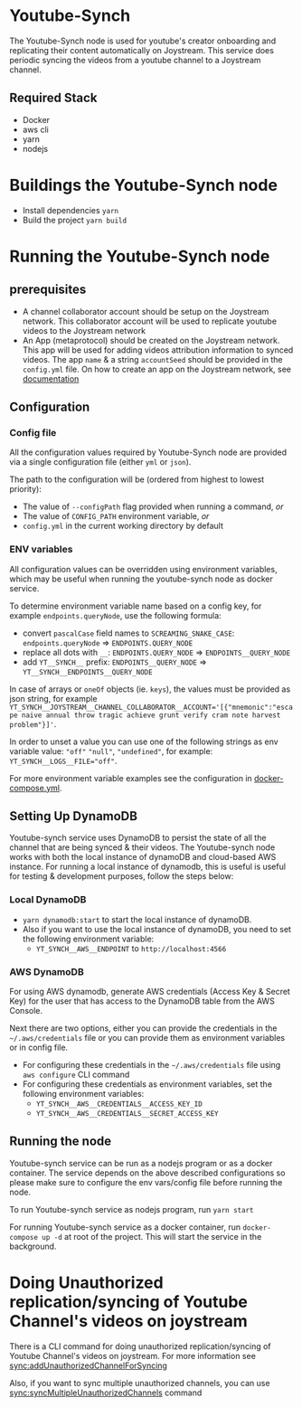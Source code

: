 # Youtube-Synch

The Youtube-Synch node is used for youtube's creator onboarding and replicating their content automatically on Joystream. This service does periodic syncing the videos from a youtube channel to a Joystream channel.

## Required Stack

- Docker
- aws cli
- yarn
- nodejs

# Buildings the Youtube-Synch node

- Install dependencies
  `yarn`
- Build the project
  `yarn build`

# Running the Youtube-Synch node

## prerequisites

- A channel collaborator account should be setup on the Joystream network. This collaborator account will be used to replicate youtube videos to the Joystream network
- An App (metaprotocol) should be created on the Joystream network. This app will be used for adding videos attribution information to synced videos. The app `name` & a string `accountSeed` should be provided in the `config.yml` file. On how to create an app on the Joystream network, see [documentation](https://github.com/Joystream/joystream/blob/apps-metaprotocol/cli/README.md#joystream-cli-appscreateapp)

## Configuration

### Config file

All the configuration values required by Youtube-Synch node are provided via a single configuration file (either `yml` or `json`).

The path to the configuration will be (ordered from highest to lowest priority):

- The value of `--configPath` flag provided when running a command, _or_
- The value of `CONFIG_PATH` environment variable, _or_
- `config.yml` in the current working directory by default

### ENV variables

All configuration values can be overridden using environment variables, which may be useful when running the youtube-synch node as docker service.

To determine environment variable name based on a config key, for example `endpoints.queryNode`, use the following formula:

- convert `pascalCase` field names to `SCREAMING_SNAKE_CASE`: `endpoints.queryNode` => `ENDPOINTS.QUERY_NODE`
- replace all dots with `__`: `ENDPOINTS.QUERY_NODE` => `ENDPOINTS__QUERY_NODE`
- add `YT__SYNCH__` prefix: `ENDPOINTS__QUERY_NODE` => `YT__SYNCH__ENDPOINTS__QUERY_NODE`

In case of arrays or `oneOf` objects (ie. `keys`), the values must be provided as json string, for example `YT_SYNCH__JOYSTREAM__CHANNEL_COLLABORATOR__ACCOUNT='[{"mnemonic":"escape naive annual throw tragic achieve grunt verify cram note harvest problem"}]'`.

In order to unset a value you can use one of the following strings as env variable value: `"off"` `"null"`, `"undefined"`, for example: `YT_SYNCH__LOGS__FILE="off"`.

For more environment variable examples see the configuration in [docker-compose.yml](./docker-compose.yml).

## Setting Up DynamoDB

Youtube-synch service uses DynamoDB to persist the state of all the channel that are being synced & their videos. The Youtube-synch node works with both the local instance of dynamoDB and cloud-based AWS instance.
For running a local instance of dynamodb, this is useful is useful for testing & development purposes, follow the steps below:

### Local DynamoDB

- `yarn dynamodb:start` to start the local instance of dynamoDB.
- Also if you want to use the local instance of dynamoDB, you need to set the following environment variable:
  - `YT_SYNCH__AWS__ENDPOINT` to `http://localhost:4566`

### AWS DynamoDB

For using AWS dynamodb, generate AWS credentials (Access Key & Secret Key) for the user that has access to the DynamoDB table from the AWS Console.

Next there are two options, either you can provide the credentials in the `~/.aws/credentials` file or you can provide them as environment variables or in config file.

- For configuring these credentials in the `~/.aws/credentials` file using `aws configure` CLI command
- For configuring these credentials as environment variables, set the following environment variables:
  - `YT_SYNCH__AWS__CREDENTIALS__ACCESS_KEY_ID`
  - `YT_SYNCH__AWS__CREDENTIALS__SECRET_ACCESS_KEY`

## Running the node

Youtube-synch service can be run as a nodejs program or as a docker container. The service depends on the above described configurations so please make sure to configure the env vars/config file before running the node.

To run Youtube-synch service as nodejs program, run `yarn start`

For running Youtube-synch service as a docker container, run `docker-compose up -d` at root of the project. This will start the service in the background.

# Doing Unauthorized replication/syncing of Youtube Channel's videos on joystream

There is a CLI command for doing unauthorized replication/syncing of Youtube Channel's videos on joystream. For more information see [sync:addUnauthorizedChannelForSyncing](./src/cli/docs/sync.md)

Also, if you want to sync multiple unauthorized channels, you can use [sync:syncMultipleUnauthorizedChannels](./src/cli/docs/sync.md) command
